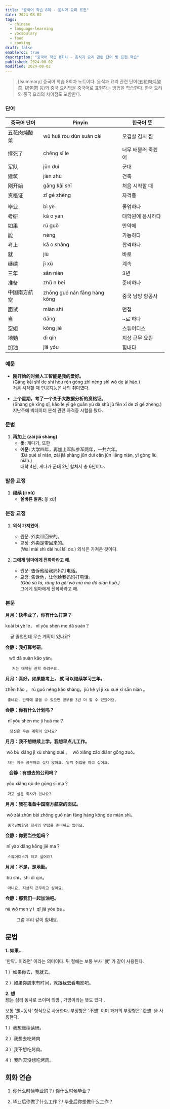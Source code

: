 ```yaml
---
title: "중국어 학습 8회 - 음식과 요리 표현"
date: 2024-08-02
tags:
  - chinese
  - language-learning
  - vocabulary
  - food
  - cooking
draft: false
enableToc: true
description: "중국어 학습 8회차 - 음식과 요리 관련 단어 및 표현 학습"
published: 2024-08-02
modified: 2024-08-02
---
```


> [!summary]
> 중국어 학습 8회차 노트이다. 음식과 요리 관련 단어(五花肉炖酸菜, 锅包肉 등)와 중국 요리명을 중국어로 표현하는 방법을 학습한다. 한국 요리와 중국 요리의 차이점도 포함한다.
### 단어

| 중국어 단어 | Pinyin                       | 한국어 뜻      |
| ------ | ---------------------------- | ---------- |
| 五花肉炖酸菜 | wǔ huā ròu dùn suān cài      | 오겹살 김치 찜   |
| 撑死了    | chēng sǐ le                  | 너무 배불러 죽겠어 |
| 军队     | jūn duì                      | 군대         |
| 建筑     | jiàn zhù                     | 건축         |
| 刚开始    | gāng kāi shǐ                 | 처음 시작할 때   |
| 资格证    | zī gé zhèng                  | 자격증        |
|        |                              |            |
| 毕业     | bì yè                        | 졸업하다       |
| 考研     | kǎ o yán                     | 대학원에 응시하다  |
| 如果     | rú guǒ                       | 만약에        |
| 能      | néng                         | 가능하다       |
| 考上     | kǎ o shàng                   | 합격하다       |
| 就      | jiù                          | 바로         |
| 继续     | jì xù                        | 계속         |
| 三年     | sān nián                     | 3년         |
| 准备     | zhǔ n bèi                    | 준비하다       |
| 中国南方航空 | zhōng guó nán fāng háng kōng | 중국 남방 항공사  |
| 面试     | miàn shì                     | 면접         |
| 当      | dāng                         | ~로 하다      |
| 空姐     | kōng jiě                     | 스튜어디스      |
| 地勤     | dì qín                       | 지상 근무 요원   |
| 加油     | jiā yóu                      | 힘내다        |

### 예문

- **刚开始的时候人工智能是我的爱好。**  
    (Gāng kāi shǐ de shí hòu rén gōng zhì néng shì wǒ de ài hào.)  
    처음 시작할 때 인공지능은 나의 취미였다.
    
- **上个星期，考了一个关于大数据分析的资格证。**  
    (Shàng gè xīng qī, kǎo le yī gè guān yú dà shù jù fēn xī de zī gé zhèng.)
    지난주에 빅데이터 분석 관련 자격증 시험을 봤다.
    

### 문법

1. **再加上 (zài jiā shàng)**
    - **뜻:** 게다가, 또한
    - **예문:** 大学四年，再加上军队参军两年，一共六年。  
        (Dà xué sì nián, zài jiā shàng jūn duì cān jūn liǎng nián, yī gòng liù nián.)  
        대학 4년, 게다가 군대 2년 합쳐서 총 6년이다.

### 발음 교정

1. **继续 (jì xù)**
    - **올바른 발음:** [jì xù]

### 문장 교정

1. **외식 가져왔어.**
    
    - 원문: 外卖带回来的。
    - 교정: 外卖是带回来的。  
        (Wài mài shì dài huí lái de.) 
        외식은 가져온 것이다.
2. **그에게 엄마에게 전화하라고 해.**
    
    - 원문: 告诉他给我妈妈打电话。
    - 교정: 告诉他，让他给我妈妈打电话。  
        _(Gào sù tā, ràng tā gěi wǒ mā ma dǎ diàn huà.)_  
        그에게 엄마에게 전화하라고 해.


### 본문

**月月：快毕业了，你有什么打算？**

kuài bì yè le， nǐ yǒu shén me dǎ suàn？

    곧 졸업인데 무슨 계획이 있나요?

**会静：我打算考研**。

   wǒ dǎ suàn kǎo yán。

	   저는 대학원 진학 하려구요.

**月月：真好。如果能考上， 就 可以继续学习三年。**

zhēn hǎo 。 rú guǒ néng kǎo shàng，jiù kě yǐ jì xù xué xí sān nián 。

	 좋네요. 만약에 붙을 수 있으면 공부를 3년 더 할 수 있겠어요.

**会静：你有什么计划吗？**

  nǐ yǒu shén me jì huà ma？

	  당신은 무슨 계획이 있나요?

**月月：我不想继续上学。我想早点儿工作。**

 wǒ bù xiǎng jì xù shàng xué 。  wǒ xiǎng zǎo diǎnr gōng zuò。

	 저는 계속 공부하고 싶지 않아요. 일찍 취업을 하고 싶어요.
 
 **会静：有想去的公司吗？**

 yǒu xiǎng qù de gōng sī ma？

	 가고 싶은 회사가 있나요?

**月月：我在准备中国南方航空的面试。**

 wǒ zài zhǔn bèi zhōng guó nán fāng háng kōng de miàn shì。

	 중국남방항공 회사의 면접을 준비하고 있어요.

**会静：你要当空姐吗？**

 nǐ yào dāng kōng jiě ma？

	 스튜어디스가 되고 싶어요?

**月月：不是，是地勤。**

 bú shì，shì dì qín。

	 아니요, 지상직 근무하고 싶어요.

**会静：那我们一起加油吧。**

nà wǒ men y ì  qǐ jiā yóu ba 。

         그럼 우리 같이 힘내요.

  

  
## 문법

**1. 如果..**

'만약…이라면' 이라는 의미이다. 뒤 절에는 보통 부사 '就' 가 같이 사용된다.

1 ）如果你去，我就去。

2 ）如果你周末有时间，就跟我去看电影吧。

**2. 想**  
想는 심리 동사로 쓰이며 의망 , 가망이라는 뜻도 있다 .

보통 '想+동사' 형식으로 사용한다. 부정형은 '不想' 이며 과거의 부정형은 '没想' 을 사용한다.

1 ）我想继续读研。

2 ）我想去吃烤肉

3 ）我不想吃烤肉。

4 ）我昨天没想吃烤肉。

## 회화 연습

1. 你什么时候毕业的？/ 你什么时候毕业？

2. 毕业后你做了什么工作？/ 毕业后你想做什么工作？